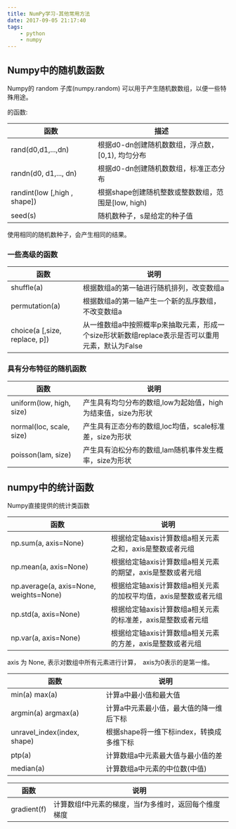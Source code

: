 ```yaml
---
title: NumPy学习-其他常用方法
date: 2017-09-05 21:17:40
tags:
    - python
    - numpy
---
```


## Numpy中的随机数函数

Numpy的 random 子库(numpy.random) 可以用于产生随机数数组，以便一些特殊用途。

的函数:

|函数|描述|
|---|---|
|rand(d0,d1,...,dn)|根据d0-dn创建随机数数组，浮点数，[0,1), 均匀分布|
|randn(d0, d1,..., dn)|根据d0-dn创建随机数数组，标准正态分布|
|randint(low [,high , shape])|根据shape创建随机整数或整数数组，范围是[low, high)|
|seed(s)|随机数种子，s是给定的种子值|

使用相同的随机数种子，会产生相同的结果。

### 一些高级的函数

|函数|说明|
|---|---|
|shuffle(a)|根据数组a的第一轴进行随机排列，改变数组a|
|permutation(a)|根据数组a的第一轴产生一个新的乱序数组，不改变数组a|
|choice(a [,size, replace, p])|从一维数组a中按照概率p来抽取元素，形成一个size形状新数组replace表示是否可以重用元素，默认为False|

### 具有分布特征的随机函数

|函数|说明|
|---|---|
|uniform(low, high, size)|产生具有均匀分布的数组,low为起始值，high为结束值，size为形状|
|normal(loc, scale, size)|产生具有正态分布的数组,loc均值，scale标准差，size为形状|
|poisson(lam, size)|产生具有泊松分布的数组,lam随机事件发生概率，size为形状|

## numpy中的统计函数

Numpy直接提供的统计类函数

|函数|说明|
|---|---|
|np.sum(a, axis=None)|根据给定轴axis计算数组a相关元素之和，axis是整数或者元组|
|np.mean(a, axis=None)|根据给定轴axis计算数组a相关元素的期望，axis是整数或者元组|
|np.average(a, axis=None, weights=None)|根据给定轴axis计算数组a相关元素的加权平均值，axis是整数或者元组|
|np.std(a, axis=None)|根据给定轴axis计算数组a相关元素的标准差，axis是整数或者元组|
|np.var(a, axis=None)|根据给定轴axis计算数组a相关元素的方差，axis是整数或者元组|


axis 为 None, 表示对数组中所有元素进行计算，　axis为0表示的是第一维。

|函数|说明|
|---|---|
|min(a) max(a)|计算a中最小值和最大值|
|argmin(a) argmax(a)|计算a中元素最小值，最大值的降一维后下标|
|unravel_index(index, shape)|根据shape将一维下标index，转换成多维下标|
|ptp(a)|计算数组a中元素最大值与最小值的差|
|median(a)|计算数组a中元素的中位数(中值)|

|函数|说明|
|---|---|
|gradient(f)|计算数组f中元素的梯度，当f为多维时，返回每个维度梯度|
